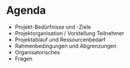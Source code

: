 # Agenda

- Projekt-Bedürfnisse und -Ziele
- Projektorganisation / Vorstellung Teilnehmer
- Projektablauf und Ressourcenbedarf
- Rahmenbedingungen und Abgrenzungen
- Organisatorisches
- Fragen
